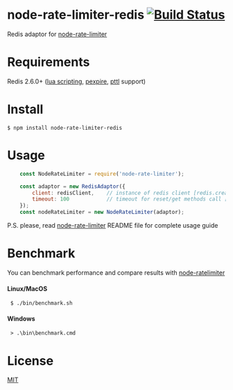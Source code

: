 # node-rate-limiter-redis [![Build Status](https://travis-ci.org/mujichOk/node-rate-limiter-redis.svg?branch=master)](https://travis-ci.org/mujichOk/node-rate-limiter-redis)

Redis adaptor for [node-rate-limiter](https://github.com/mujichOk/node-rate-limiter)

# Requirements

Redis 2.6.0+ ([lua scripting](https://redis.io/commands/evalsha), [pexpire](https://redis.io/commands/pexpire), [pttl](https://redis.io/commands/pttl) support)

# Install

```
$ npm install node-rate-limiter-redis
```

# Usage
```js
    const NodeRateLimiter = require('node-rate-limiter');

    const adaptor = new RedisAdaptor({
        client: redisClient,    // instance of redis client [redis.createClient()]
        timeout: 100            // timeout for reset/get methods call [NodeRateLimiter.defaults.timeout]
    });
    const nodeRateLimiter = new NodeRateLimiter(adaptor);
```
P.S. please, read [node-rate-limiter](https://github.com/mujichOk/node-rate-limiter) README file for complete usage guide 

# Benchmark

You can benchmark performance and compare results with [node-ratelimiter](https://github.com/tj/node-ratelimiter)

#### Linux/MacOS
```
 $ ./bin/benchmark.sh
```
#### Windows
```
 > .\bin\benchmark.cmd
```

# License

[MIT](https://raw.githubusercontent.com/mujichOk/node-rate-limiter-redis/master/LICENSE)
